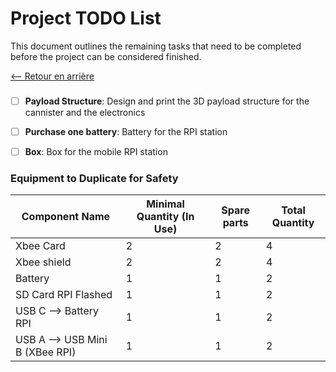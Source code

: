# Project TODO List

This document outlines the remaining tasks that need to be completed before the project can be considered finished. 

[<-- Retour en arrière](./README.md)

### 
- [ ] **Payload Structure**: Design and print the 3D payload structure for the cannister and the electronics
- [ ] **Purchase one battery**: Battery for the RPI station
- [ ] **Box**: Box for the mobile RPI station 


### Equipment to Duplicate for Safety



| Component Name                  | Minimal Quantity (In Use) | Spare parts | Total Quantity |
| ------------------------------- | ------------------------- | ----------- | -------------- |
| Xbee Card                       | 2                         | 2           | 4              |
| Xbee shield                     | 2                         | 2           | 4              |
| Battery                         | 1                         | 1           | 2              |
| SD Card RPI Flashed             | 1                         | 1           | 2              |
| USB C --> Battery RPI           | 1                         | 1           | 2              |
| USB A --> USB Mini B (XBee RPI) | 1                         | 1           | 2              |